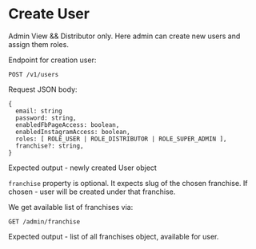 # Create User

Admin View && Distributor only.
Here admin can create new users and assign them roles.

Endpoint for creation user:

```
POST /v1/users
```

Request JSON body:

```
{
  email: string
  password: string,
  enabledFbPageAccess: boolean,
  enabledInstagramAccess: boolean,
  roles: [ ROLE_USER | ROLE_DISTRIBUTOR | ROLE_SUPER_ADMIN ],
  franchise?: string,
}
```

Expected output - newly created User object

`franchise` property is optional. It expects slug of the chosen franchise. If chosen - user will be created under that franchise.

We get available list of franchises via:

```
GET /admin/franchise
```

Expected output - list of all franchises object, available for user.
